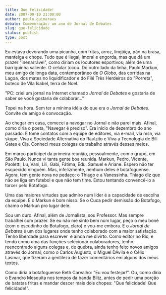 ```yaml
---
title: Que felicidade!
date: 2007-09-10 21:00:00
author: paulo.guimaraes
debate: Comemoração: um ano de Jornal de Debates
slug: que-felicidade
status: publish 
type: post
---
```


Eu estava devorando uma picanha, com fritas, arroz, lingüiça, pão na brasa, manteiga e chope. Tudo que é ilegal, imoral e engorda, mas que dá um prazer "inenarrável", como diriam os locutores esportivos; além de uma barriguinha saliente. O celular tocou. Do outro lado da linha, Paulo Markun, meu amigo de longa data, contemporâneo de *O Globo*, das corridas na Lagoa, dos mates no liquidificador e do Filé Três Herdeiros do "Porreta", boteco de Vila Isabel, terra de Noel.


"PC: criei um jornal na Internet chamado *Jornal de Debates* e gostaria de saber se você gostaria de colaborar..."


Topei na hora. Sem ter a mínima idéia do que era o *Jornal de Debates*. Convite de amigo é convocação. 


Ao chegar em casa, comecei a navegar no Jornal e não parei mais. Afinal, como diria o poeta, "Navegar é preciso". Era início de dezembro do ano passado. E tome contatos com a equipe de editores, via e-mail, via msn, via skype. Viva a Sociedade Alternativa do Raulzito e Viva a Tecnologia de Bill Gates e Cia. Conheci meus colegas de trabalho através desses meios.


Em março participei da primeira reunião, pessoalmente, com o grupo, em São Paulo. Nunca vi tanta gente boa reunida. Markun, Pedro, Vicente, Paoletti, Lu, Vani, Lili, Gabi, Fátima, Edu, Samuel e Ariane. Espero não ter esquecido ninguém. Mas, infelizmente, nenhum deles é botafoguense. Agora, tem gente nova no pedaço: o Thiago e a Vanessinha. Thiago diz que não se liga em futebol e que não tem time. Estou tentando convencê-lo a torcer pelo Botafogo.


Uma das maiores virtudes que admiro num líder é a capacidade de escolha da equipe. E o Markun é bom nisso. Se o Cuca pedir demissão do Botafogo, chamo o Markun pro lugar dele.


Sou um duro. Afinal, além de Jornalista, sou Professor. Mas sempre trabalhei com prazer. Se eu não me sinto bem num lugar, peço o meu boné (com o escudinho do Botafogo, claro) e vou-me embora. E o *Jornal de Debates* é um dos lugares onde tenho colaborado com a maior satisfação. Tenho liberdade para escrever  e ainda me divirto. Como editor no Rio, e tendo como uma das funções selecionar colaboradores, tenho reencontrado alguns colegas e, de quebra, ainda tenho feito novos amigos através do Jornal, como o Carlos Augusto, o Miguel DÁvila e o Célio Lasmar, que fizeram a gentileza de fazer comentários em alguns dos meus textos.


Como diria a botafoguense Beth Carvalho: "Eu vou festejar!". Ou, como diria o Evandro Mesquita nos tempos da banda Blitz, antes de pedir uma porção de batatas fritas e mandar descer mais dois chopes: "Que felicidade! Que felicidade!".


